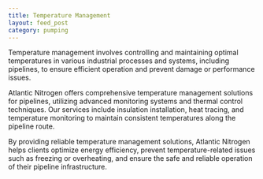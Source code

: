 ```yaml
---
title: Temperature Management
layout: feed_post
category: pumping
---
```


Temperature management involves controlling and maintaining optimal temperatures in various industrial processes and systems, including pipelines, to ensure efficient operation and prevent damage or performance issues.

Atlantic Nitrogen offers comprehensive temperature management solutions for pipelines, utilizing advanced monitoring systems and thermal control techniques. Our services include insulation installation, heat tracing, and temperature monitoring to maintain consistent temperatures along the pipeline route.

By providing reliable temperature management solutions, Atlantic Nitrogen helps clients optimize energy efficiency, prevent temperature-related issues such as freezing or overheating, and ensure the safe and reliable operation of their pipeline infrastructure.
